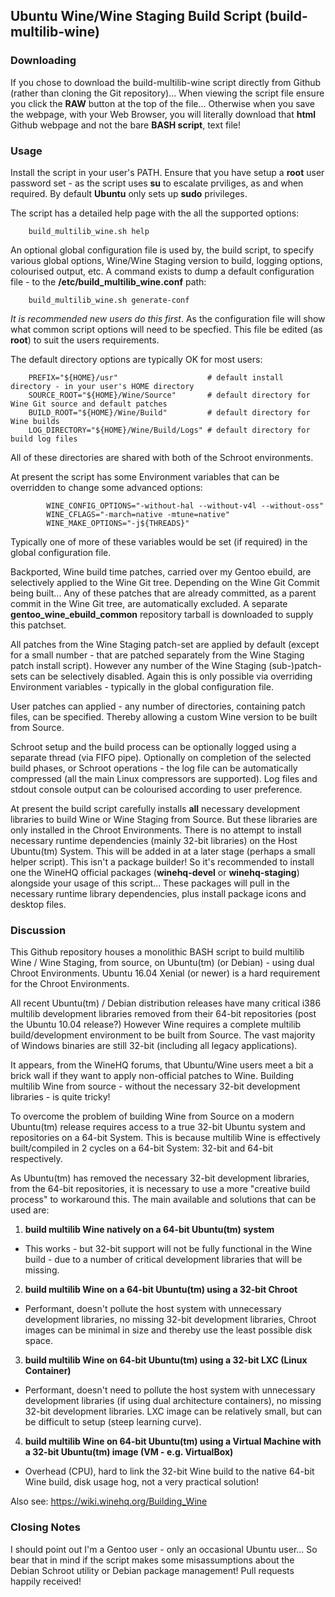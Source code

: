 ## Ubuntu Wine/Wine Staging Build Script (build-multilib-wine)

###  Downloading

If you chose to download the build-multilib-wine script directly from Github (rather than cloning the Git repository)... When viewing the script file ensure you click the **RAW** button at the top of the file... Otherwise when you save the webpage, with your Web Browser, you will literally download that **html** Github webpage and not the bare **BASH script**, text file!

###  Usage


Install the script in your user's PATH. Ensure that you have setup a **root** user password set - as the script uses **su** to escalate prviliges, as and when required. By default **Ubuntu** only sets up **sudo** privileges.

The script has a detailed help page with the all the supported options:
```
    build_multilib_wine.sh help
```
An optional global configuration file is used by, the build script, to specify various global options, Wine/Wine Staging version to build, logging options, colourised output, etc. A command exists to dump a default configuration file - to the **/etc/build_multilib_wine.conf** path:
```
    build_multilib_wine.sh generate-conf
```
*It is recommended new users do this first*. As the configuration file will show what common script options will need to be specfied. This file be edited (as **root**) to suit the users requirements.

The default directory options are typically OK for most users:
```
    PREFIX="${HOME}/usr"                    # default install directory - in your user's HOME directory
    SOURCE_ROOT="${HOME}/Wine/Source"       # default directory for Wine Git source and default patches
    BUILD_ROOT="${HOME}/Wine/Build"         # default directory for Wine builds
    LOG_DIRECTORY="${HOME}/Wine/Build/Logs" # default directory for build log files
```
All of these directories are shared with both of the Schroot environments.
 
At present the script has some Environment variables that can be overridden to change some advanced options: 
```
        WINE_CONFIG_OPTIONS="-without-hal --without-v4l --without-oss"
        WINE_CFLAGS="-march=native -mtune=native"
        WINE_MAKE_OPTIONS="-j${THREADS}"
```
Typically one of more of these variables would be set (if required) in the global configuration file.

Backported, Wine build time patches, carried over my Gentoo ebuild, are selectively applied to the Wine Git tree.
Depending on the Wine Git Commit being built... Any of these patches that are already committed, as a parent commit in the Wine Git tree, are automatically excluded.
A separate **gentoo_wine_ebuild_common** repository tarball is downloaded to supply this patchset.

All patches from the Wine Staging patch-set are applied by default (except for a small number - that are patched separately from the Wine Staging patch install script). However any number of the Wine Staging (sub-)patch-sets can be selectively disabled. Again this is only possible via overriding Environment variables - typically in the global configuration file.

User patches can applied - any number of directories, containing patch files, can be specified. Thereby allowing a custom Wine version to be built from Source.

Schroot setup and the build process can be optionally logged using a separate thread (via FIFO pipe). Optionally on completion of the selected build phases, or Schroot operations - the log file can be automatically compressed (all the main Linux compressors are supported). Log files and stdout console output can be colourised according to user preference.

At present the build script carefully installs **all** necessary development libraries to build Wine or Wine Staging from Source. But these libraries are only installed in the Chroot Environments.
There is no attempt to install necessary runtime dependencies (mainly 32-bit libraries) on the Host Ubuntu(tm) System. This will be added in at a later stage (perhaps a small helper script). This isn't a package builder! So it's recommended to install one the WineHQ official packages (**winehq-devel** or **winehq-staging**) alongside your usage of this script... These packages will pull in the necessary runtime library dependencies, plus install package icons and desktop files.


###  Discussion


This Github repository houses a monolithic BASH script to build multilib Wine / Wine Staging, from source, on Ubuntu(tm) (or Debian) - using dual Chroot Environments. Ubuntu 16.04 Xenial (or newer) is a hard requirement for the Chroot Environments.

All recent Ubuntu(tm) / Debian distribution releases have many critical i386 multilib development libraries removed from their 64-bit repositories (post the Ubuntu 10.04 release?) However Wine requires a complete multilib build/development environment to be built from Source. The vast majority of Windows binaries are still 32-bit (including all legacy applications).

It appears, from the WineHQ forums, that Ubuntu/Wine users meet a bit a brick wall if they want to apply non-official patches to Wine. Building multilib Wine from source - without the necessary 32-bit development libraries - is quite tricky!

To overcome the problem of building Wine from Source on a modern Ubuntu(tm) release requires access to a true 32-bit Ubuntu system and repositories on a 64-bit System. This is because multilib Wine is effectively built/compiled in 2 cycles on a 64-bit System: 32-bit and 64-bit respectively.

As Ubuntu(tm) has removed the necessary 32-bit development libraries, from the 64-bit repositories, it is necessary to use a more "creative build process" to workaround this. The main available and solutions that can be used are:

1. **build multilib Wine natively on a 64-bit Ubuntu(tm) system**
  * This works - but 32-bit support will not be fully functional in the Wine build - due to a number of critical development libraries that will be missing.

2. **build multilib Wine on a 64-bit Ubuntu(tm) using a 32-bit Chroot**
  * Performant, doesn't pollute the host system with unnecessary development libraries, no missing 32-bit development libraries, Chroot images can be minimal in size and thereby use the least possible disk space.

3. **build multilib Wine on 64-bit Ubuntu(tm) using a 32-bit LXC (Linux Container)**
  * Performant, doesn't need to pollute the host system with unnecessary development libraries (if using dual architecture containers), no missing 32-bit development libraries. LXC image can be relatively small, but can be difficult to setup (steep learning curve).

4. **build multilib Wine on 64-bit Ubuntu(tm) using a Virtual Machine with a 32-bit Ubuntu(tm) image (VM - e.g. VirtualBox)**
  * Overhead (CPU), hard to link the 32-bit Wine build to the native 64-bit Wine build, disk usage hog, not a very practical solution!

Also see: https://wiki.winehq.org/Building_Wine


###  Closing Notes


I should point out I'm a Gentoo user - only an occasional Ubuntu user... So bear that in mind if the script makes some misassumptions about the Debian Schroot utility or Debian package management! Pull requests happily received!

